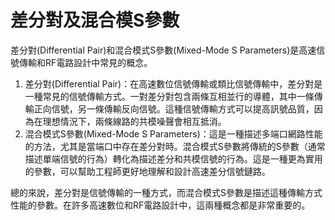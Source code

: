 # 差分對及混合模S參數

差分對(Differential Pair)和混合模式S參數(Mixed-Mode S Parameters)是高速信號傳輸和RF電路設計中常見的概念。

1. 差分對(Differential Pair)：在高速數位信號傳輸或類比信號傳輸中，差分對是一種常見的信號傳輸方式。一對差分對包含兩條互相並行的導體，其中一條傳輸正向信號，另一條傳輸反向信號。這種信號傳輸方式可以提高訊號品質，因為在理想情況下，兩條線路的共模噪聲會相互抵消。
2. 混合模式S參數(Mixed-Mode S Parameters)：這是一種描述多端口網路性能的方法，尤其是當端口中存在差分對時。混合模式S參數將傳統的S參數（通常描述單端信號的行為）轉化為描述差分和共模信號的行為。這是一種更為實用的參數，可以幫助工程師更好地理解和設計高速差分信號鏈路。

總的來說，差分對是信號傳輸的一種方式，而混合模式S參數是描述這種傳輸方式性能的參數。在許多高速數位和RF電路設計中，這兩種概念都是非常重要的。
